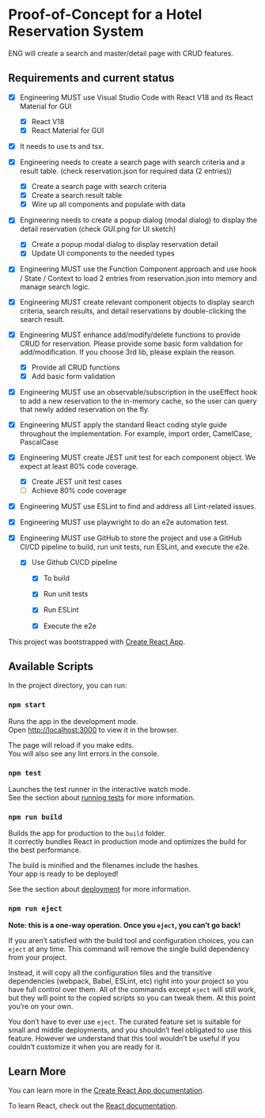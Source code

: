 # Proof-of-Concept for a Hotel Reservation System

ENG will create a search and master/detail page with CRUD features.

## Requirements and current status

- [x] Engineering MUST use Visual Studio Code with React V18 and its React Material for GUI
    - [x] React V18
    - [x] React Material for GUI

- [x] It needs to use ts and tsx.

- [x] Engineering needs to create a search page with search criteria and a result table. (check reservation.json for required data (2 entries))
    - [x] Create a search page with search criteria
    - [x] Create a search result table
    - [x] Wire up all components and populate with data

- [x] Engineering needs to create a popup dialog (modal dialog) to display the detail reservation (check GUI.png for UI sketch)
    - [x] Create a popup modal dialog to display reservation detail
    - [x] Update UI components to the needed types

- [x] Engineering MUST use the Function Component approach and use hook / State / Context to load 2 entries from reservation.json into memory and manage search logic.

- [x] Engineering MUST create relevant component objects to display search criteria, search results, and detail reservations by double-clicking the search result.

- [x] Engineering MUST enhance add/modify/delete functions to provide CRUD for reservation. Please provide some basic form validation for add/modification.  If you choose 3rd lib, please explain the reason.
    - [x] Provide all CRUD functions
    - [x] Add basic form validation

- [x] Engineering MUST use an observable/subscription in the useEffect hook to add a new reservation to the in-memory cache, so the user can query that newly added reservation on the fly.

- [x] Engineering MUST apply the standard React coding style guide throughout the implementation. For example, import order, CamelCase, PascalCase

- [x] Engineering MUST create JEST unit test for each component object. We expect at least 80% code coverage.
    - [x] Create JEST unit test cases
    - [ ] Achieve 80% code coverage

- [x] Engineering MUST use ESLint to find and address all Lint-related issues.

- [x] Engineering MUST use playwright to do an e2e automation test.

- [x] Engineering MUST use GitHub to store the project and use a GitHub CI/CD pipeline to build, run unit tests, run ESLint, and execute the e2e.
    - [x] Use Github CI/CD pipeline
        - [x] To build
        - [x] Run unit tests
        - [x] Run ESLint
        - [x] Execute the e2e


This project was bootstrapped with [Create React App](https://github.com/facebook/create-react-app).

## Available Scripts

In the project directory, you can run:

### `npm start`

Runs the app in the development mode.\
Open [http://localhost:3000](http://localhost:3000) to view it in the browser.

The page will reload if you make edits.\
You will also see any lint errors in the console.

### `npm test`

Launches the test runner in the interactive watch mode.\
See the section about [running tests](https://facebook.github.io/create-react-app/docs/running-tests) for more information.

### `npm run build`

Builds the app for production to the `build` folder.\
It correctly bundles React in production mode and optimizes the build for the best performance.

The build is minified and the filenames include the hashes.\
Your app is ready to be deployed!

See the section about [deployment](https://facebook.github.io/create-react-app/docs/deployment) for more information.

### `npm run eject`

**Note: this is a one-way operation. Once you `eject`, you can’t go back!**

If you aren’t satisfied with the build tool and configuration choices, you can `eject` at any time. This command will remove the single build dependency from your project.

Instead, it will copy all the configuration files and the transitive dependencies (webpack, Babel, ESLint, etc) right into your project so you have full control over them. All of the commands except `eject` will still work, but they will point to the copied scripts so you can tweak them. At this point you’re on your own.

You don’t have to ever use `eject`. The curated feature set is suitable for small and middle deployments, and you shouldn’t feel obligated to use this feature. However we understand that this tool wouldn’t be useful if you couldn’t customize it when you are ready for it.

## Learn More

You can learn more in the [Create React App documentation](https://facebook.github.io/create-react-app/docs/getting-started).

To learn React, check out the [React documentation](https://reactjs.org/).
